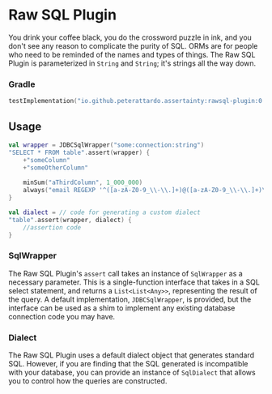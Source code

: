 # Raw SQL Plugin

You drink your coffee black, you do the crossword puzzle in ink, and you don't see any reason to complicate the purity of SQL.
ORMs are for people who need to be reminded of the names and types of things. 
The Raw SQL Plugin is parameterized in `String` and `String`; it's strings all the way down.

### Gradle

```Kotlin
testImplementation("io.github.peterattardo.assertainty:rawsql-plugin:0.2.0")
```

## Usage

```Kotlin
val wrapper = JDBCSqlWrapper("some:connection:string")
"SELECT * FROM table".assert(wrapper) {
    +"someColumn"
    +"someOtherColumn"
    
    minSum("aThirdColumn", 1_000_000)
    always("email REGEXP '^([a-zA-Z0-9_\\-\\.]+)@([a-zA-Z0-9_\\-\\.]+)\\.([a-zA-Z]{2,5})$'")
}

val dialect = // code for generating a custom dialect
"table".assert(wrapper, dialect) {
    //assertion code
}
```

### SqlWrapper

The Raw SQL Plugin's `assert` call takes an instance of `SqlWrapper` as a necessary parameter. 
This is a single-function interface that takes in a SQL select statement, and returns a `List<List<Any>>`, representing the result of the query.
A default implementation, `JDBCSqlWrapper`, is provided, but the interface can be used as a shim to implement any existing database connection code you may have.

### Dialect

The Raw SQL Plugin uses a default dialect object that generates standard SQL. 
However, if you are finding that the SQL generated is incompatible with your database, you can provide an instance of `SqlDialect` that allows you to control how the queries are constructed.
